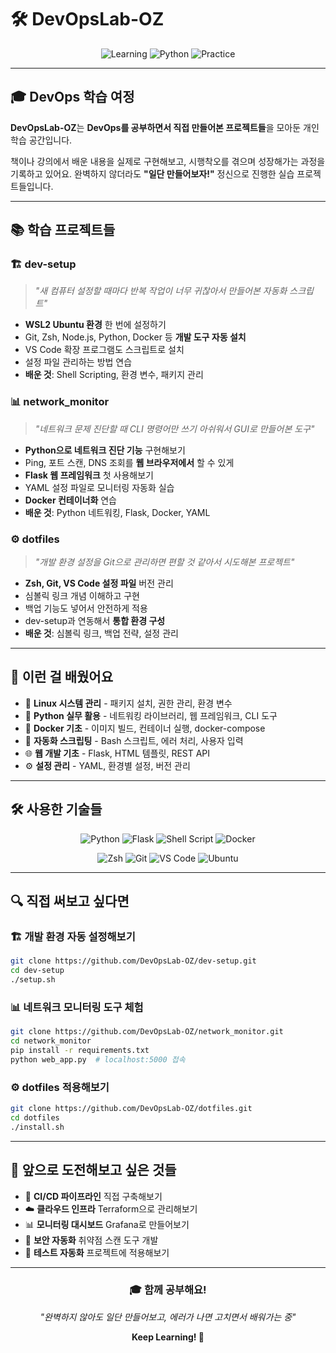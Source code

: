 # 🛠️ DevOpsLab-OZ

<div align="center">

![Learning](https://img.shields.io/badge/Learning-DevOps-4CAF50?style=for-the-badge&logo=bookstack&logoColor=white)
![Python](https://img.shields.io/badge/Python-3776AB?style=for-the-badge&logo=python&logoColor=white)
![Practice](https://img.shields.io/badge/Practice-Projects-FF6B35?style=for-the-badge&logo=tools&logoColor=white)

</div>

---

## 🎓 **DevOps 학습 여정**

**DevOpsLab-OZ**는 **DevOps를 공부하면서 직접 만들어본 프로젝트들**을 모아둔 개인 학습 공간입니다.

책이나 강의에서 배운 내용을 실제로 구현해보고, 시행착오를 겪으며 성장해가는 과정을 기록하고 있어요. 완벽하지 않더라도 **"일단 만들어보자!"** 정신으로 진행한 실습 프로젝트들입니다.

---

## 📚 **학습 프로젝트들**

### 🏗️ **dev-setup**
> *"새 컴퓨터 설정할 때마다 반복 작업이 너무 귀찮아서 만들어본 자동화 스크립트"*

- **WSL2 Ubuntu 환경** 한 번에 설정하기
- Git, Zsh, Node.js, Python, Docker 등 **개발 도구 자동 설치**
- VS Code 확장 프로그램도 스크립트로 설치
- 설정 파일 관리하는 방법 연습
- **배운 것**: Shell Scripting, 환경 변수, 패키지 관리

### 📊 **network_monitor**  
> *"네트워크 문제 진단할 때 CLI 명령어만 쓰기 아쉬워서 GUI로 만들어본 도구"*

- **Python으로 네트워크 진단 기능** 구현해보기
- Ping, 포트 스캔, DNS 조회를 **웹 브라우저에서** 할 수 있게
- **Flask 웹 프레임워크** 첫 사용해보기
- YAML 설정 파일로 모니터링 자동화 실습
- **Docker 컨테이너화** 연습
- **배운 것**: Python 네트워킹, Flask, Docker, YAML

### ⚙️ **dotfiles**
> *"개발 환경 설정을 Git으로 관리하면 편할 것 같아서 시도해본 프로젝트"*

- **Zsh, Git, VS Code 설정 파일** 버전 관리
- 심볼릭 링크 개념 이해하고 구현
- 백업 기능도 넣어서 안전하게 적용
- dev-setup과 연동해서 **통합 환경 구성**
- **배운 것**: 심볼릭 링크, 백업 전략, 설정 관리

---

## 🤔 **이런 걸 배웠어요**

- 🐧 **Linux 시스템 관리** - 패키지 설치, 권한 관리, 환경 변수
- 🐍 **Python 실무 활용** - 네트워킹 라이브러리, 웹 프레임워크, CLI 도구
- 🐳 **Docker 기초** - 이미지 빌드, 컨테이너 실행, docker-compose
- 📝 **자동화 스크립팅** - Bash 스크립트, 에러 처리, 사용자 입력
- 🌐 **웹 개발 기초** - Flask, HTML 템플릿, REST API
- ⚙️ **설정 관리** - YAML, 환경별 설정, 버전 관리

---

## 🛠️ **사용한 기술들**

<div align="center">

![Python](https://img.shields.io/badge/Python-3776AB?style=for-the-badge&logo=python&logoColor=white)
![Flask](https://img.shields.io/badge/Flask-000000?style=for-the-badge&logo=flask&logoColor=white)
![Shell Script](https://img.shields.io/badge/Bash-4EAA25?style=for-the-badge&logo=gnu-bash&logoColor=white)
![Docker](https://img.shields.io/badge/Docker-2496ED?style=for-the-badge&logo=docker&logoColor=white)

![Zsh](https://img.shields.io/badge/Zsh-F15A24?style=for-the-badge&logo=zsh&logoColor=white)
![Git](https://img.shields.io/badge/Git-F05032?style=for-the-badge&logo=git&logoColor=white)
![VS Code](https://img.shields.io/badge/VS_Code-007ACC?style=for-the-badge&logo=visual-studio-code&logoColor=white)
![Ubuntu](https://img.shields.io/badge/Ubuntu-E95420?style=for-the-badge&logo=ubuntu&logoColor=white)

</div>

---

## 🔍 **직접 써보고 싶다면**

### 🏗️ **개발 환경 자동 설정해보기**
```bash
git clone https://github.com/DevOpsLab-OZ/dev-setup.git
cd dev-setup
./setup.sh
```

### 📊 **네트워크 모니터링 도구 체험**
```bash
git clone https://github.com/DevOpsLab-OZ/network_monitor.git
cd network_monitor
pip install -r requirements.txt
python web_app.py  # localhost:5000 접속
```

### ⚙️ **dotfiles 적용해보기**
```bash
git clone https://github.com/DevOpsLab-OZ/dotfiles.git
cd dotfiles
./install.sh
```

---

## 🚀 **앞으로 도전해보고 싶은 것들**

- 🔄 **CI/CD 파이프라인** 직접 구축해보기
- ☁️ **클라우드 인프라** Terraform으로 관리해보기
- 📊 **모니터링 대시보드** Grafana로 만들어보기
- 🔐 **보안 자동화** 취약점 스캔 도구 개발
- 🧪 **테스트 자동화** 프로젝트에 적용해보기

---

<div align="center">

### 🎓 **함께 공부해요!**

*"완벽하지 않아도 일단 만들어보고, 에러가 나면 고치면서 배워가는 중"*

**Keep Learning! 🚀**

</div>
